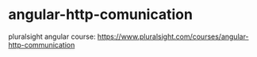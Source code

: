 # angular-http-comunication
pluralsight angular course: https://www.pluralsight.com/courses/angular-http-communication
